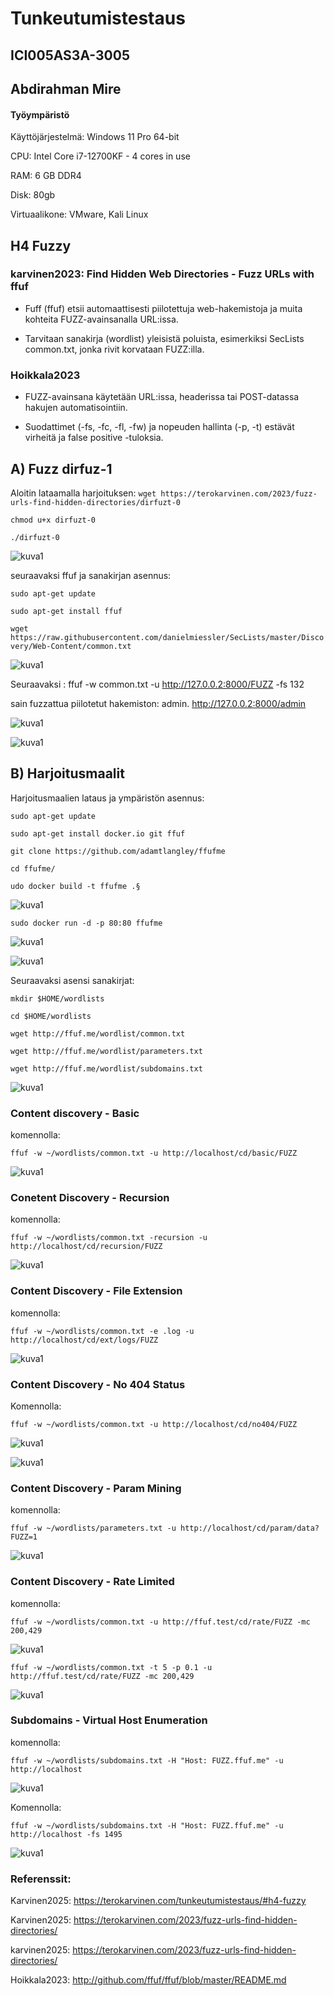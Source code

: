 # Tunkeutumistestaus

## ICI005AS3A-3005

## Abdirahman Mire

#### Työympäristö

Käyttöjärjestelmä: Windows 11 Pro 64-bit

CPU: Intel Core i7-12700KF - 4 cores in use

RAM: 6 GB DDR4

Disk: 80gb

Virtuaalikone: VMware, Kali Linux

## H4 Fuzzy

### karvinen2023: Find Hidden Web Directories - Fuzz URLs with ffuf

- Fuff (ffuf) etsii automaattisesti piilotettuja web-hakemistoja ja muita kohteita FUZZ-avainsanalla URL:issa.

- Tarvitaan sanakirja (wordlist) yleisistä poluista, esimerkiksi SecLists common.txt, jonka rivit korvataan FUZZ:illa.


### Hoikkala2023

- FUZZ-avainsana käytetään URL:issa, headerissa tai POST-datassa hakujen automatisointiin.

- Suodattimet (-fs, -fc, -fl, -fw) ja nopeuden hallinta (-p, -t) estävät virheitä ja false positive -tuloksia.

## A) Fuzz dirfuz-1

Aloitin lataamalla harjoituksen: 
`wget https://terokarvinen.com/2023/fuzz-urls-find-hidden-directories/dirfuzt-0`

`chmod u+x dirfuzt-0`

`./dirfuzt-0`

![kuva1](/H4/kuvat/kuva1.png)

seuraavaksi ffuf ja sanakirjan asennus: 

`sudo apt-get update`

`sudo apt-get install ffuf`

`wget https://raw.githubusercontent.com/danielmiessler/SecLists/master/Discovery/Web-Content/common.txt`

![kuva1](/H4/kuvat/kuva2.png)

Seuraavaksi : ffuf -w common.txt -u http://127.0.0.2:8000/FUZZ -fs 132

sain fuzzattua piilotetut hakemiston: admin. http://127.0.0.2:8000/admin

![kuva1](/H4/kuvat/kuva3.png)

![kuva1](/H4/kuvat/kuva4.png)

 
## B) Harjoitusmaalit

Harjoitusmaalien lataus ja ympäristön asennus: 

`sudo apt-get update`

`sudo apt-get install docker.io git ffuf`

`git clone https://github.com/adamtlangley/ffufme`

`cd ffufme/`

`udo docker build -t ffufme .§`

![kuva1](/H4/kuvat/kuva5.png)


`sudo docker run -d -p 80:80 ffufme`

![kuva1](/H4/kuvat/kuva6.png)

![kuva1](/H4/kuvat/kuva7.png)


Seuraavaksi asensi sanakirjat: 

`mkdir $HOME/wordlists`

`cd $HOME/wordlists`

`wget http://ffuf.me/wordlist/common.txt`

`wget http://ffuf.me/wordlist/parameters.txt`

`wget http://ffuf.me/wordlist/subdomains.txt`

![kuva1](/H4/kuvat/kuva8.png)


### Content discovery - Basic

komennolla: 

`ffuf -w ~/wordlists/common.txt -u http://localhost/cd/basic/FUZZ`

![kuva1](/H4/kuvat/kuva9.png)


### Conetent Discovery - Recursion

komennolla: 

`ffuf -w ~/wordlists/common.txt -recursion -u http://localhost/cd/recursion/FUZZ`

![kuva1](/H4/kuvat/kuva10.png)


### Content Discovery - File Extension

komennolla:

`ffuf -w ~/wordlists/common.txt -e .log -u http://localhost/cd/ext/logs/FUZZ`

![kuva1](/H4/kuvat/kuva11.png)


###  Content Discovery - No 404 Status

Komennolla: 

`ffuf -w ~/wordlists/common.txt -u http://localhost/cd/no404/FUZZ`

![kuva1](/H4/kuvat/kuva12.png)

![kuva1](/H4/kuvat/kuva13.png)

### Content Discovery - Param Mining

komennolla: 

`ffuf -w ~/wordlists/parameters.txt -u http://localhost/cd/param/data?FUZZ=1`

![kuva1](/H4/kuvat/kuva14.png)

### Content Discovery - Rate Limited 

komennolla: 

`ffuf -w ~/wordlists/common.txt -u http://ffuf.test/cd/rate/FUZZ -mc 200,429`

![kuva1](/H4/kuvat/kuva15.png)


`ffuf -w ~/wordlists/common.txt -t 5 -p 0.1 -u http://ffuf.test/cd/rate/FUZZ -mc 200,429`

![kuva1](/H4/kuvat/kuva16.png)


### Subdomains - Virtual Host Enumeration

komennolla:

`ffuf -w ~/wordlists/subdomains.txt -H "Host: FUZZ.ffuf.me" -u http://localhost`

![kuva1](/H4/kuvat/kuva17.png)


Komennolla: 

`ffuf -w ~/wordlists/subdomains.txt -H "Host: FUZZ.ffuf.me" -u http://localhost -fs 1495`

![kuva1](/H4/kuvat/kuva18.png)


### Referenssit:

Karvinen2025: https://terokarvinen.com/tunkeutumistestaus/#h4-fuzzy

Karvinen2025: https://terokarvinen.com/2023/fuzz-urls-find-hidden-directories/

karvinen2025: https://terokarvinen.com/2023/fuzz-urls-find-hidden-directories/

Hoikkala2023:  http://github.com/ffuf/ffuf/blob/master/README.md

